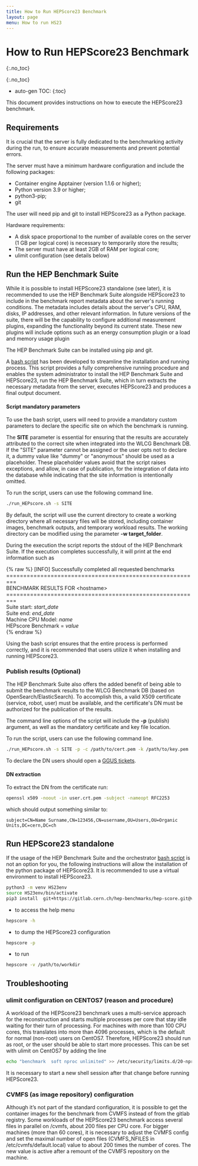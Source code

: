 ```yaml
---
title: How to Run HEPScore23 Benchmark
layout: page
menu: How to run HS23
---
```


# How to Run HEPScore23 Benchmark
{:.no_toc}

{:.no_toc}
* auto-gen TOC:
{:toc}

This document provides instructions on how to execute the HEPScore23 benchmark.

## Requirements

It is crucial that the server is fully dedicated to the benchmarking activity during the run, to ensure accurate measurements and prevent potential errors.

The server must have a minimum hardware configuration and include the following packages:
   * Container engine Apptainer (version 1.1.6 or higher);
   * Python version 3.9 or higher;
   * python3-pip;
   * git

The user will need pip and git to install HEPScore23 as a Python package.

Hardware requirements:
   * A disk space proportional to the number of available cores on the server (1 GB per logical core) is necessary to temporarily store the results;
   * The server must have at least 2GB of RAM per logical core;
   * ulimit configuration (see details below)



## Run the HEP Benchmark Suite

While it is possible to install HEPScore23 standalone (see later), it is recommended to use the HEP Benchmark Suite alongside HEPScore23 to include in the benchmark report metadata about the server's running conditions. The metadata includes details about the server's CPU, RAM, disks, IP addresses, and other relevant information. In future versions of the suite, there will be the capability to configure additional measurement plugins, expanding the functionality beyond its current state. These new plugins will include options such as an energy consumption plugin or a load and memory usage plugin

The HEP Benchmark Suite can be installed using pip and git.

A [bash script](https://gitlab.cern.ch/hep-benchmarks/hep-benchmark-suite/-/raw/master/examples/hepscore/run_HEPscore.sh) has been developed  to streamline the installation and running process. This script provides a fully comprehensive running procedure and enables the system administrator to install the HEP Benchmark Suite and HEPScore23, run the HEP Benchmark Suite, which in turn extracts the necessary metadata from the server, executes HEPScore23 and produces a final output document. 

#### Script mandatory parameters
To use the bash script, users will need to provide a mandatory custom parameters to declare the specific site on which the benchmark is running. 

The **SITE** parameter is essential for ensuring that the results are accurately attributed to the correct site when integrated into the WLCG Benchmark DB.
If the "SITE" parameter cannot be assigned or the user opts not to declare it, a dummy value like "dummy" or "anonymous" should be used as a placeholder. These placeholder values avoid that the script raises exceptions, and allow, in case of publication, for the integration of data into the database while indicating that the site information is intentionally omitted.

To run the script, users can use the following command line. 
```sh
./run_HEPscore.sh -s SITE 
```

By default, the script will use the current directory to create a working directory where all necessary files will be stored, including container images, benchmark outputs, and temporary workload results. The working directory can be modified using the parameter **-w target_folder**.

During the execution the script reports the stdout of the HEP Benchmark Suite. If the execution completes successfully, it will print at the end information such as

{% raw %}
[INFO] Successfully completed all requested benchmarks<br>
=========================================================<br>
BENCHMARK RESULTS FOR \<hostname\><br>
=========================================================<br>
Suite start: *start_date*<br>
Suite end:   *end_date*<br>
Machine CPU Model: *name*<br>
HEPscore Benchmark = *value*<br>
{% endraw %}

Using the bash script ensures that the entire process is performed correctly, and it is recommended that users utilize it when installing and running HEPScore23.


### Publish results (Optional)
The HEP Benchmark Suite also offers the added benefit of being able to submit the benchmark results to the WLCG Benchmark DB (based on OpenSearch/ElasticSearch). To accomplish this, a valid X509 certificate (service, robot, user) must be available, and the certificate's DN must be authorized for the publication of the results.

The command line options of the script will include the **-p** (publish) argument, as well as the mandatory certificate and key file location. 

To run the script, users can use the following command line. 
```sh
./run_HEPscore.sh -s SITE -p -c /path/to/cert.pem -k /path/to/key.pem
```

To declare the DN users should open a [GGUS tickets](https://ggus.eu/?mode=ticket_submit). 

#### DN extraction
To extract the DN from the certificate  run:

```sh
openssl x509 -noout -in user.crt.pem -subject -nameopt RFC2253
```

which should output something similar to:
```
subject=CN=Name Surname,CN=123456,CN=username,OU=Users,OU=Organic Units,DC=cern,DC=ch
```


## Run HEPScore23 standalone

If the usage of the HEP Benchmark Suite and the orchestrator [bash script](https://gitlab.cern.ch/hep-benchmarks/hep-benchmark-suite/-/raw/master/examples/hepscore/run_HEPscore.sh) is not an option for you, the following instructions will allow the installation of the python package of HEPScore23.
It is recommended to use a virtual environment to install HEPScore23.

```sh
python3 -m venv HS23env
source HS23env/bin/activate
pip3 install  git+https://gitlab.cern.ch/hep-benchmarks/hep-score.git@v1.5
```
 
* to access the help menu 
```sh
hepscore -h
```

* to dump the HEPScore23 configuration 
```sh
hepscore -p
 ```

* to run
```sh
hepscore -v /path/to/workdir
 ```
 
 
## Troubleshooting
### ulimit configuration on CENTOS7 (reason and procedure)
A workload of the HEPScore23 benchmark uses a multi-service approach for the reconstruction and starts multiple processes per core that stay idle waiting for their turn of processing. For machines with more than 100 CPU cores, this translates into more than 4096 processes, which is the default for normal (non-root) users on CentOS7. Therefore, HEPScore23 should run as root, or the user should be able to start more processes. This can be set with ulimit on CentOS7 by adding the line

```sh
echo "benchmark  soft nproc unlimited" >> /etc/security/limits.d/20-nproc.conf 
```

It is necessary to start a new shell session after that change before running HEPScore23.

### CVMFS (as image repository) configuration 
Although it’s not part of the standard configuration, it is possible to get the container images for the benchmark from CVMFS instead of from the gitlab registry. Some workloads of the HEPScore23 benchmark access several files in parallel on /cvmfs, about 200 files per CPU core. For bigger machines (more than 60 cores), it is necessary to adjust the CVMFS config and set the maximal number of open files (CVMFS_NFILES in /etc/cvmfs/default.local) value to about 200 times the number of cores. The new value is active after a remount of the CVMFS repository on the machine.

